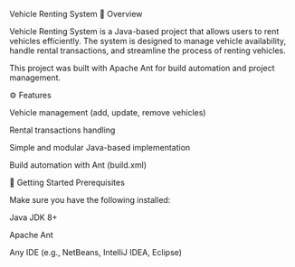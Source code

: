Vehicle Renting System
📌 Overview

Vehicle Renting System is a Java-based project that allows users to rent vehicles efficiently. The system is designed to manage vehicle availability, handle rental transactions, and streamline the process of renting vehicles.

This project was built with Apache Ant for build automation and project management.

⚙️ Features

Vehicle management (add, update, remove vehicles)

Rental transactions handling

Simple and modular Java-based implementation

Build automation with Ant (build.xml)

🚀 Getting Started
Prerequisites

Make sure you have the following installed:

 Java JDK 8+

 Apache Ant

 Any IDE (e.g., NetBeans, IntelliJ IDEA, Eclipse)
